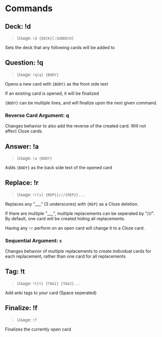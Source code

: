 # Commands
## Deck: !d
> Usage: `!d {DECK}[:SUBDECK]`

Sets the deck that any following cards will be added to

## Question: !q
> Usage: `!q[q] {BODY}`

Opens a new card with `{BODY}` as the front side text

If an existing card is opened, it will be finalized

`{BODY}` can be multiple lines, and will finalize upon the next given command.

### Reverse Card Argument: q
Changes behavior to also add the reverse of the created card. Will not affect Cloze cards.

## Answer: !a
> Usage: `!a {BODY}`

Adds `{BODY}` as the back side text of the opened card

## Replace: !r
> Usage: `!r[s] {REP1}///{REP2}...`

Replaces any "___" (3 underscores) with `{REP}` as a Cloze deletion.

If there are multiple "___", multiple replacements can be seperated by "///". By default, one card will be created hiding all replacements.

Having any `!r` perform on an open card will change it to a Cloze card.

### Sequential Argument: `s`
Changes behavior of multiple replacements to create individual cards for each replacement, rather than one card for all replacements

## Tag: !t
> Usage: `!t[t] {TAG1} {TAG2}...`

Add anki tags to your card (Space seperated)

## Finalize: !f
> Usage: `!f`

Finalizes the currently open card